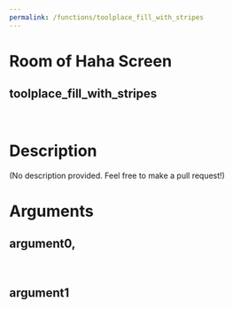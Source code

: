 ```yaml
---
permalink: /functions/toolplace_fill_with_stripes
---
```

# Room of Haha Screen  
## toolplace_fill_with_stripes  
&nbsp;  
# Description  
(No description provided. Feel free to make a pull request!) 
&nbsp;  
# Arguments
## argument0, 

&nbsp;  
## argument1

&nbsp;  


